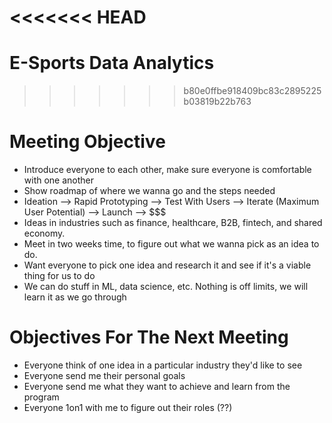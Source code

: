 <<<<<<< HEAD
=======
# E-Sports Data Analytics

>>>>>>> b80e0ffbe918409bc83c2895225b03819b22b763
# Meeting Objective
+ Introduce everyone to each other, make sure everyone is comfortable with one another
+ Show roadmap of where we wanna go and the steps needed
+ Ideation --> Rapid Prototyping --> Test With Users --> Iterate (Maximum User Potential) --> Launch --> $$$
+ Ideas in industries such as finance, healthcare, B2B, fintech, and shared economy.
+ Meet in two weeks time, to figure out what we wanna pick as an idea to do.
+ Want everyone to pick one idea and research it and see if it's a viable thing for us to do
+ We can do stuff in ML, data science, etc. Nothing is off limits, we will learn it as we go through

# Objectives For The Next Meeting
+ Everyone think of one idea in a particular industry they'd like to see
+ Everyone send me their personal goals
+ Everyone send me what they want to achieve and learn from the program
+ Everyone 1on1 with me to figure out their roles (??)
